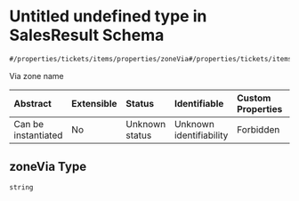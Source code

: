 # Untitled undefined type in SalesResult Schema

```txt
#/properties/tickets/items/properties/zoneVia#/properties/tickets/items/properties/zoneVia
```

Via zone name

| Abstract            | Extensible | Status         | Identifiable            | Custom Properties | Additional Properties | Access Restrictions | Defined In                                                                                         |
| :------------------ | :--------- | :------------- | :---------------------- | :---------------- | :-------------------- | :------------------ | :------------------------------------------------------------------------------------------------- |
| Can be instantiated | No         | Unknown status | Unknown identifiability | Forbidden         | Allowed               | none                | [sales-result.json*](../../schema/proprietary-extensions/sales-result.json "open original schema") |

## zoneVia Type

`string`
